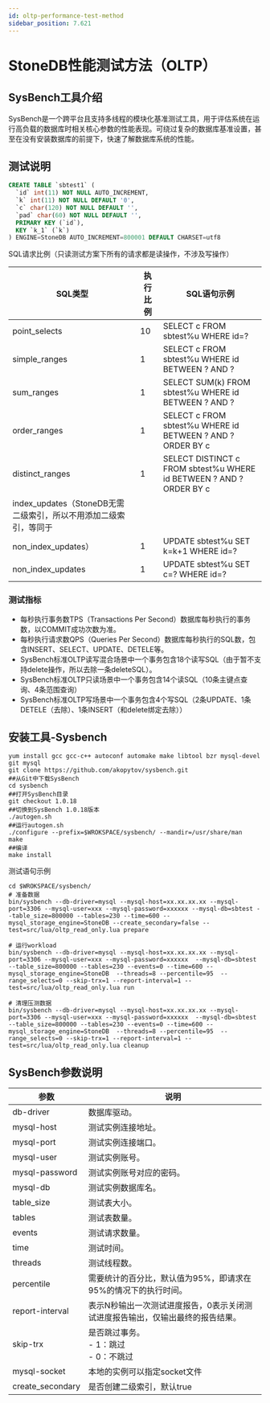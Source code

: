 ```yaml
---
id: oltp-performance-test-method
sidebar_position: 7.621
---
```


# StoneDB性能测试方法（OLTP）

## SysBench工具介绍
SysBench是一个跨平台且支持多线程的模块化基准测试工具，用于评估系统在运行高负载的数据库时相关核心参数的性能表现。可绕过复杂的数据库基准设置，甚至在没有安装数据库的前提下，快速了解数据库系统的性能。
## 测试说明
```sql
CREATE TABLE `sbtest1` (
  `id` int(11) NOT NULL AUTO_INCREMENT,
  `k` int(11) NOT NULL DEFAULT '0',
  `c` char(120) NOT NULL DEFAULT '',
  `pad` char(60) NOT NULL DEFAULT '',
  PRIMARY KEY (`id`),
  KEY `k_1` (`k`)
) ENGINE=StoneDB AUTO_INCREMENT=800001 DEFAULT CHARSET=utf8
```
SQL请求比例（只读测试方案下所有的请求都是读操作，不涉及写操作）

| SQL类型 | 执行比例 | SQL语句示例 |
| --- | --- | --- |
| point_selects | 10 | SELECT c FROM sbtest%u WHERE id=? |
| simple_ranges | 1 | SELECT c FROM sbtest%u WHERE id BETWEEN ? AND ? |
| sum_ranges | 1 | SELECT SUM(k) FROM sbtest%u WHERE id BETWEEN ? AND ? |
| order_ranges | 1 | SELECT c FROM sbtest%u WHERE id BETWEEN ? AND ? ORDER BY c |
| distinct_ranges | 1 | SELECT DISTINCT c FROM sbtest%u WHERE id BETWEEN ? AND ? ORDER BY c |
| index_updates（StoneDB无需二级索引，所以不用添加二级索引，等同于
non_index_updates） | 1 | UPDATE sbtest%u SET k=k+1 WHERE id=? |
| non_index_updates | 1 | UPDATE sbtest%u SET c=? WHERE id=? |

### 测试指标

- 每秒执行事务数TPS（Transactions Per Second）数据库每秒执行的事务数，以COMMIT成功次数为准。
- 每秒执行请求数QPS（Queries Per Second）数据库每秒执行的SQL数，包含INSERT、SELECT、UPDATE、DETELE等。
- SysBench标准OLTP读写混合场景中一个事务包含18个读写SQL（由于暂不支持delete操作，所以去除一条deleteSQL）。
- SysBench标准OLTP只读场景中一个事务包含14个读SQL（10条主键点查询、4条范围查询）
- SysBench标准OLTP写场景中一个事务包含4个写SQL（2条UPDATE、1条DETELE（去除）、1条INSERT（和delete绑定去除））
## 安装工具-Sysbench
```shell
yum install gcc gcc-c++ autoconf automake make libtool bzr mysql-devel git mysql
git clone https://github.com/akopytov/sysbench.git
##从Git中下载SysBench
cd sysbench
##打开SysBench目录
git checkout 1.0.18
##切换到SysBench 1.0.18版本
./autogen.sh
##运行autogen.sh
./configure --prefix=$WROKSPACE/sysbench/ --mandir=/usr/share/man
make
##编译
make install
```
测试语句示例
```shell
cd $WROKSPACE/sysbench/
# 准备数据
bin/sysbench --db-driver=mysql --mysql-host=xx.xx.xx.xx --mysql-port=3306 --mysql-user=xxx --mysql-password=xxxxxx --mysql-db=sbtest --table_size=800000 --tables=230 --time=600 --mysql_storage_engine=StoneDB --create_secondary=false --test=src/lua/oltp_read_only.lua prepare

# 运行workload
bin/sysbench --db-driver=mysql --mysql-host=xx.xx.xx.xx --mysql-port=3306 --mysql-user=xxx --mysql-password=xxxxxx  --mysql-db=sbtest --table_size=800000 --tables=230 --events=0 --time=600 --mysql_storage_engine=StoneDB  --threads=8 --percentile=95  --range_selects=0 --skip-trx=1 --report-interval=1 --test=src/lua/oltp_read_only.lua run

# 清理压测数据
bin/sysbench --db-driver=mysql --mysql-host=xx.xx.xx.xx --mysql-port=3306 --mysql-user=xxx --mysql-password=xxxxxx  --mysql-db=sbtest --table_size=800000 --tables=230 --events=0 --time=600 --mysql_storage_engine=StoneDB  --threads=8 --percentile=95  --range_selects=0 --skip-trx=1 --report-interval=1 --test=src/lua/oltp_read_only.lua cleanup

```
## SysBench参数说明
| **参数** | **说明** |
| --- | --- |
| db-driver | 数据库驱动。 |
| mysql-host | 测试实例连接地址。 |
| mysql-port | 测试实例连接端口。 |
| mysql-user | 测试实例账号。 |
| mysql-password | 测试实例账号对应的密码。 |
| mysql-db | 测试实例数据库名。 |
| table_size | 测试表大小。 |
| tables | 测试表数量。 |
| events | 测试请求数量。 |
| time | 测试时间。 |
| threads | 测试线程数。 |
| percentile | 需要统计的百分比，默认值为95%，即请求在95%的情况下的执行时间。 |
| report-interval | 表示N秒输出一次测试进度报告，0表示关闭测试进度报告输出，仅输出最终的报告结果。 |
| skip-trx | 是否跳过事务。<br>- 1：跳过<br>- 0：不跳过 |
| mysql-socket | 本地的实例可以指定socket文件 |
| create_secondary | 是否创建二级索引，默认true |



